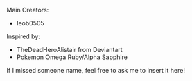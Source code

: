 Main Creators:
- leob0505

Inspired by:
- TheDeadHeroAlistair from Deviantart
- Pokemon Omega Ruby/Alpha Sapphire

If I missed someone name, feel free to ask me to insert it here!